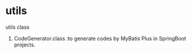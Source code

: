 # utils
utils class
1. CodeGenerator.class :to generate codes by MyBatis Plus in SpringBoot projects.

